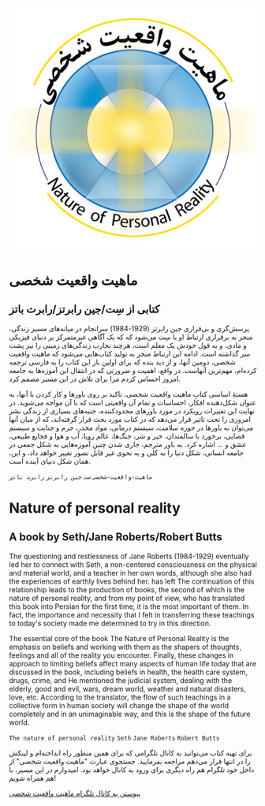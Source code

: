 ![کتاب ماهیت واقعیت شخصی](assets/images/nopr-logo/nopr-logo_xkigwy_c_scale,w_1400.jpg)

ماهیت واقعیت شخصی
=================

کتابی از سِت/جین رابرتز/رابرت باتز
----------------------------------

پرسش‌گری و بی‌قراری جین رابرتز (1929-1984) سرانجام در میانه‌های مسیر زندگی، منجر به برقراری ارتباط او با سِت می‌شود که که یک آگاهی غیرمتمرکز بر دنیای فیزیکی و مادی، و به قول خودش یک معلم است، هرچند تجارب زندگی‌های زمینی را نیز پشت سر گذاشته است. ادامه این ارتباط منجر به تولید کتاب‌هایی می‌شود که ماهیت واقعیت شخصی، دومین آنها، و از دید بنده که برای اولین بار این کتاب را به فارسی ترجمه کرده‌ام، مهم‌ترین آنهاست. در واقع، اهمیت و ضرورتی که در انتقال این آموزه‌ها به جامعه امروز احساس کردم مرا برای تلاش در این مسیر مصمم کرد.

هستۀِ اساسی کتابِ ماهیت واقعیت شخصی، تاکید بر روی باورها و کار کردن با آنها، به عنوان شکل‌دهنده افکار، احساسات و تمام آن واقعیتی است که با آن مواجه می‌شوید. در نهایت این تغییرات رویکرد در مورد باورهای محدودکننده، جنبه‌های بسیاری از زندگی بشر امروزی را تحت تاثیر قرار می‌دهد که در کتاب مورد بحث قرار گرفته‌اند، که از میان آنها می‌توان به باورها در حوزه سلامت، سیستم درمانی، مواد مخدر، جرم و جنایت و سیستم قضایی، برخورد با سالمندان، خیر و شر، جنگ‌ها، عالم رویا، آب و هوا و فجایع طبیعی، عشق و ... اشاره کرد. به باور مترجم، جاری شدن چنین آموزه‌هایی به شکل جمعی در جامعه انسانی، شکل دنیا را به کلی و به نحوی غیر قابل تصور تغییر خواهد داد، و این، همان شکل دنیای آینده است.

`ماهیت-واقعیت-شخصی` `ست` `جین رابرتز` `رابرت باتز`

Nature of personal reality
==========================

A book by Seth/Jane Roberts/Robert Butts
----------------------------------------

The questioning and restlessness of Jane Roberts (1984-1929) eventually led her to connect with Seth, a non-centered consciousness on the physical and material world, and a teacher in her own words, although she also had the experiences of earthly lives behind her. has left The continuation of this relationship leads to the production of books, the second of which is the nature of personal reality, and from my point of view, who has translated this book into Persian for the first time, it is the most important of them. In fact, the importance and necessity that I felt in transferring these teachings to today's society made me determined to try in this direction.

The essential core of the book The Nature of Personal Reality is the emphasis on beliefs and working with them as the shapers of thoughts, feelings and all of the reality you encounter. Finally, these changes in approach to limiting beliefs affect many aspects of human life today that are discussed in the book, including beliefs in health, the health care system, drugs, crime, and He mentioned the judicial system, dealing with the elderly, good and evil, wars, dream world, weather and natural disasters, love, etc. According to the translator, the flow of such teachings in a collective form in human society will change the shape of the world completely and in an unimaginable way, and this is the shape of the future world.

`The nature of personal reality` `Seth` `Jane Roberts` `Robert Butts`

برای تهیه کتاب می‌توانید به کانال تلگرامی که برای همین منظور راه انداخته‌ام و لینکش را در انتها قرار می‌دهم مراجعه بفرمایید. جستجوی عبارت "ماهیت واقعیت شخصی" از داخل خود تلگرام هم راه دیگری برای ورود به کانال خواهد بود. امیدوارم در این مسیر، با هم همراه شویم!

[پیوستن به کانال تلگرام ماهیت واقعیت شخصی](https://t.me/NaoPeRe/3)
